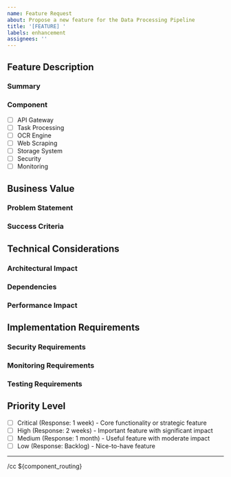 ```yaml
---
name: Feature Request
about: Propose a new feature for the Data Processing Pipeline
title: '[FEATURE] '
labels: enhancement
assignees: ''
---
```


## Feature Description
### Summary
<!-- Provide a clear and concise description of the proposed feature (minimum 50 characters) -->

### Component
<!-- Select the primary system component this feature relates to -->
- [ ] API Gateway
- [ ] Task Processing
- [ ] OCR Engine
- [ ] Web Scraping
- [ ] Storage System
- [ ] Security
- [ ] Monitoring

## Business Value
### Problem Statement
<!-- Describe the problem or need this feature addresses (minimum 100 characters) -->

### Success Criteria
<!-- Define measurable outcomes that would indicate successful implementation -->

## Technical Considerations
### Architectural Impact
<!-- Describe how this feature affects the system architecture and components -->

### Dependencies
<!-- List any system or external dependencies required for this feature -->

### Performance Impact
<!-- Detail the expected impact on system performance metrics -->

## Implementation Requirements
### Security Requirements
<!-- Specify security considerations and requirements -->

### Monitoring Requirements
<!-- Define required metrics and monitoring capabilities -->

### Testing Requirements
<!-- Outline testing approach and requirements -->

## Priority Level
<!-- Select the appropriate priority level -->
- [ ] Critical (Response: 1 week) - Core functionality or strategic feature
- [ ] High (Response: 2 weeks) - Important feature with significant impact
- [ ] Medium (Response: 1 month) - Useful feature with moderate impact
- [ ] Low (Response: Backlog) - Nice-to-have feature

---
<!-- Do not modify below this line -->
/cc ${component_routing}

<!-- Validation Rules -->
<!-- - Summary must be at least 50 characters -->
<!-- - Component must be selected -->
<!-- - Problem Statement must be at least 100 characters -->

<!-- Component Routing -->
<!-- API Gateway: @api-team -->
<!-- Task Processing: @task-processing-team -->
<!-- OCR Engine: @ocr-team -->
<!-- Web Scraping: @scraping-team -->
<!-- Storage System: @storage-team -->
<!-- Security: @security-team -->
<!-- Monitoring: @monitoring-team -->
